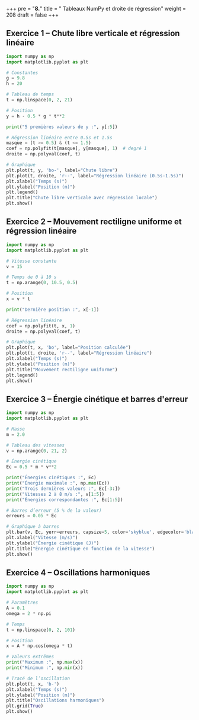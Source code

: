 +++
pre = "<b>8.</b>"
title = " Tableaux NumPy et droite de régression"
weight = 208
draft = false
+++


## Exercice 1 – Chute libre verticale et régression linéaire

```python
import numpy as np
import matplotlib.pyplot as plt

# Constantes
g = 9.8
h = 20

# Tableau de temps
t = np.linspace(0, 2, 21)

# Position
y = h - 0.5 * g * t**2

print("5 premières valeurs de y :", y[:5])

# Régression linéaire entre 0.5s et 1.5s
masque = (t >= 0.5) & (t <= 1.5)
coef = np.polyfit(t[masque], y[masque], 1)  # degré 1
droite = np.polyval(coef, t)

# Graphique
plt.plot(t, y, 'bo-', label="Chute libre")
plt.plot(t, droite, 'r--', label="Régression linéaire (0.5s-1.5s)")
plt.xlabel("Temps (s)")
plt.ylabel("Position (m)")
plt.legend()
plt.title("Chute libre verticale avec régression locale")
plt.show()
```


## Exercice 2 – Mouvement rectiligne uniforme et régression linéaire

```python
import numpy as np
import matplotlib.pyplot as plt

# Vitesse constante
v = 15  

# Temps de 0 à 10 s
t = np.arange(0, 10.5, 0.5)

# Position
x = v * t

print("Dernière position :", x[-1])

# Régression linéaire
coef = np.polyfit(t, x, 1)
droite = np.polyval(coef, t)

# Graphique
plt.plot(t, x, 'bo', label="Position calculée")
plt.plot(t, droite, 'r--', label="Régression linéaire")
plt.xlabel("Temps (s)")
plt.ylabel("Position (m)")
plt.title("Mouvement rectiligne uniforme")
plt.legend()
plt.show()
```


## Exercice 3 – Énergie cinétique et barres d'erreur

```python
import numpy as np
import matplotlib.pyplot as plt

# Masse
m = 2.0

# Tableau des vitesses
v = np.arange(0, 21, 2)

# Énergie cinétique
Ec = 0.5 * m * v**2

print("Énergies cinétiques :", Ec)
print("Énergie maximale :", np.max(Ec))
print("Trois dernières valeurs :", Ec[-3:])
print("Vitesses 2 à 8 m/s :", v[1:5])
print("Énergies correspondantes :", Ec[1:5])

# Barres d’erreur (5 % de la valeur)
erreurs = 0.05 * Ec  

# Graphique à barres
plt.bar(v, Ec, yerr=erreurs, capsize=5, color='skyblue', edgecolor='black')
plt.xlabel("Vitesse (m/s)")
plt.ylabel("Énergie cinétique (J)")
plt.title("Énergie cinétique en fonction de la vitesse")
plt.show()
```



## Exercice 4 – Oscillations harmoniques

```python
import numpy as np
import matplotlib.pyplot as plt

# Paramètres
A = 0.1
omega = 2 * np.pi

# Temps
t = np.linspace(0, 2, 101)

# Position
x = A * np.cos(omega * t)

# Valeurs extrêmes
print("Maximum :", np.max(x))
print("Minimum :", np.min(x))

# Tracé de l’oscillation
plt.plot(t, x, 'b-')
plt.xlabel("Temps (s)")
plt.ylabel("Position (m)")
plt.title("Oscillations harmoniques")
plt.grid(True)
plt.show()
```

